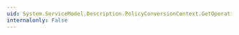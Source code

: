 ```yaml
---
uid: System.ServiceModel.Description.PolicyConversionContext.GetOperationBindingAssertions(System.ServiceModel.Description.OperationDescription)
internalonly: False
---
```

